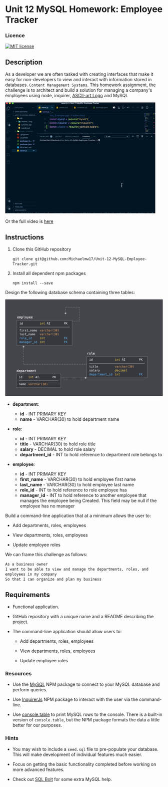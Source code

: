 # Unit 12 MySQL Homework: Employee Tracker

### Licence

[![MIT license](https://img.shields.io/badge/License-MIT-blue.svg)](https://lbesson.mit-license.org/)

## Description

As a developer we are often tasked with creating interfaces that make it easy for non-developers to view and interact with information stored in databases. `Content Management Systems`. This homework assignment, the challenge is to architect and build a solution for managing a company's employees using node, inquirer, [ASCII-art Logo](https://www.npmjs.com/package/asciiart-logo) and MySQL

![Employee Tracker](./Assets/img/ezgif.com-gif-maker.gif) 

Or the full video is [here](./Assets/img/screenrecord.mov)


## Instructions

1. Clone this GitHub repository

   ```
   git clone git@github.com:Michaelmw17/Unit-12-MySQL-Employee-Tracker.git
   ```

2. Install all dependent npm packages

   ```
   npm install --save
   ```
Design the following database schema containing three tables:

![Database Schema](./Assets/img/12-MySQL_02-Homework_Assets_schema.png)

* **department**:

  * **id** - INT PRIMARY KEY
  * **name** - VARCHAR(30) to hold department name

* **role**:

  * **id** - INT PRIMARY KEY
  * **title** -  VARCHAR(30) to hold role title
  * **salary** -  DECIMAL to hold role salary
  * **department_id** -  INT to hold reference to department role belongs to

* **employee**:

  * **id** - INT PRIMARY KEY
  * **first_name** - VARCHAR(30) to hold employee first name
  * **last_name** - VARCHAR(30) to hold employee last name
  * **role_id** - INT to hold reference to role employee has
  * **manager_id** - INT to hold reference to another employee that manages the employee being Created. This field may be null if the employee has no manager
  
Build a command-line application that at a minimum allows the user to:

  * Add departments, roles, employees

  * View departments, roles, employees

  * Update employee roles

We can frame this challenge as follows:

```
As a business owner
I want to be able to view and manage the departments, roles, and employees in my company
So that I can organize and plan my business
```

##  Requirements

* Functional application.

* GitHub repository with a unique name and a README describing the project.

* The command-line application should allow users to:

  * Add departments, roles, employees

  * View departments, roles, employees

  * Update employee roles

### Resources

* Use the [MySQL](https://www.npmjs.com/package/mysql) NPM package to connect to your MySQL database and perform queries.

* Use [InquirerJs](https://www.npmjs.com/package/inquirer/v/0.2.3) NPM package to interact with the user via the command-line.

* Use [console.table](https://www.npmjs.com/package/console.table) to print MySQL rows to the console. There is a built-in version of `console.table`, but the NPM package formats the data a little better for our purposes.

### Hints

* You may wish to include a `seed.sql` file to pre-populate your database. This will make development of individual features much easier.

* Focus on getting the basic functionality completed before working on more advanced features.

* Check out [SQL Bolt](https://sqlbolt.com/) for some extra MySQL help.
